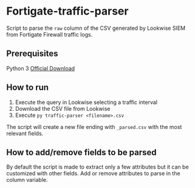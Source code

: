 # Fortigate-traffic-parser
Script to parse the `raw` column of the CSV generated by Lookwise SIEM from Fortigate Firewall traffic logs.

## Prerequisites
Python 3 [Official Download](https://www.python.org/downloads/)

## How to run
1. Execute the query in Lookwise selecting a traffic interval
1. Download the CSV file from Lookwise
1. Execute `py traffic-parser <filename>.csv`

The script will create a new file ending with `_parsed.csv` with the most relevant fields.

## How to add/remove fields to be parsed
By default the script is made to extract only a few attributes but it can be customized with other fields. Add or remove attributes to parse in the column variable.
